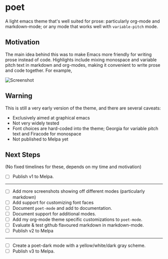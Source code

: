 # poet
A light emacs theme that's well suited for prose: particularly org-mode and markdown-mode; or any mode that works well with `variable-pitch` mode.

## Motivation
The main idea behind this was to make Emacs more friendly for writing prose instead of code. Highlights include mixing monospace and variable pitch text in markdown and org-modes, making it convenient to write prose and code together. For example,

![Screenshot](https://github.com/kunalb/poet/raw/master/screenshot.png)

## Warning
This is still a very early version of the theme, and there are several caveats:
- Exclusively aimed at graphical emacs
- Not very widely tested
- Font choices are hard-coded into the theme; Georgia for variable pitch text and Firacode for monospace
- Not published to Melpa yet

## Next Steps
(No fixed timelines for these, depends on my time and motivation)
- [ ] Publish v1 to Melpa.
---
- [ ] Add more screenshots showing off different modes (particularly markdown)
- [ ] Add support for customizing font faces
- [ ] Document `poet-mode` and add to documentation.
- [ ] Document support for additional modes.
- [ ] Add my org-mode theme specific customizations to `poet-mode`.
- [ ] Evaluate & test github flavoured markdown in markdown-mode.
- [ ] Publish v2 to Melpa
---
- [ ] Create a poet-dark mode with a yellow/white/dark gray scheme.
- [ ] Publish v3 to Melpa.
